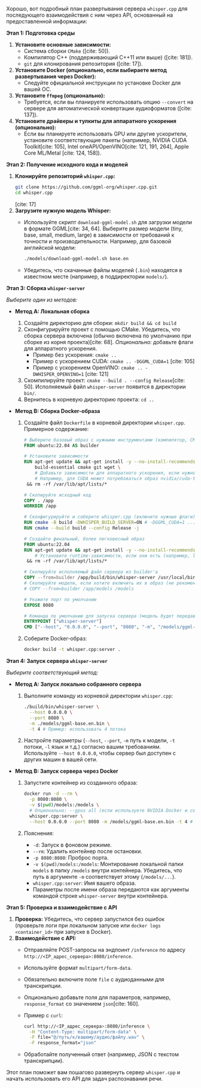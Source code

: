 Хорошо, вот подробный план развертывания сервера `whisper.cpp` для последующего взаимодействия с ним через API, основанный на предоставленной информации:

**Этап 1: Подготовка среды**

1.  **Установите основные зависимости:**
    * Система сборки `CMake` ([cite: 50]).
    * Компилятор C++ (поддерживающий C++11 или выше) ([cite: 181]).
    * `git` для клонирования репозитория ([cite: 17]).
2.  **Установите Docker (опционально, если выбираете метод развертывания через Docker):**
    * Следуйте официальной инструкции по установке Docker для вашей ОС.
3.  **Установите `ffmpeg` (опционально):**
    * Требуется, если вы планируете использовать опцию `--convert` на сервере для автоматической конвертации аудиоформатов ([cite: 137]).
4.  **Установите драйверы и тулкиты для аппаратного ускорения (опционально):**
    * Если вы планируете использовать GPU или другие ускорители, установите соответствующие пакеты (например, NVIDIA CUDA Toolkit[cite: 105], Intel oneAPI/OpenVINO[cite: 121, 191, 264], Apple Core ML/Metal [cite: 124, 158]).

**Этап 2: Получение исходного кода и моделей**

1.  **Клонируйте репозиторий `whisper.cpp`:**
    ```bash
    git clone https://github.com/ggml-org/whisper.cpp.git
    cd whisper.cpp 
    ```
    [cite: 17]
2.  **Загрузите нужную модель Whisper:**
    * Используйте скрипт `download-ggml-model.sh` для загрузки модели в формате GGML[cite: 34, 64]. Выберите размер модели (tiny, base, small, medium, large) в зависимости от требований к точности и производительности. Например, для базовой английской модели:
        ```bash
        ./models/download-ggml-model.sh base.en 
        ```
       
    * Убедитесь, что скачанные файлы моделей (`.bin`) находятся в известном месте (например, в поддиректории `models/`).

**Этап 3: Сборка `whisper-server`**

*Выберите один из методов:*

* **Метод A: Локальная сборка**
    1.  Создайте директорию для сборки: `mkdir build && cd build`
    2.  Сконфигурируйте проект с помощью CMake. Убедитесь, что сборка сервера включена (обычно включена по умолчанию при сборке из корня проекта)[cite: 68]. *Опционально:* добавьте флаги для аппаратного ускорения.
        * Пример без ускорения: `cmake ..`
        * Пример с ускорением CUDA: `cmake .. -DGGML_CUDA=1` [cite: 105]
        * Пример с ускорением OpenVINO: `cmake .. -DWHISPER_OPENVINO=1` [cite: 121]
    3.  Скомпилируйте проект: `cmake --build . --config Release`[cite: 50]. Исполняемый файл `whisper-server` появится в директории `bin/`.
    4.  Вернитесь в корневую директорию проекта: `cd ..`

* **Метод B: Сборка Docker-образа**
    1.  Создайте файл `Dockerfile` в корневой директории `whisper.cpp`. Примерное содержание:
        ```dockerfile
        # Выберите базовый образ с нужными инструментами (компилятор, CMake, git)
        FROM ubuntu:22.04 AS builder

        # Установите зависимости
        RUN apt-get update && apt-get install -y --no-install-recommends \
            build-essential cmake git wget \
            # Добавьте зависимости для аппаратного ускорения, если нужно (и если базовый образ их поддерживает)
            # Например, для CUDA может потребоваться образ nvidia/cuda-toolkit
         && rm -rf /var/lib/apt/lists/*

        # Скопируйте исходный код
        COPY . /app
        WORKDIR /app

        # Сконфигурируйте и соберите whisper.cpp (включите нужные флаги)
        RUN cmake -B build -DWHISPER_BUILD_SERVER=ON # -DGGML_CUDA=1 ...
        RUN cmake --build build --config Release -j

        # Создайте финальный, более легковесный образ
        FROM ubuntu:22.04
        RUN apt-get update && apt-get install -y --no-install-recommends ca-certificates \
            # Установите runtime-зависимости, если они есть (например, libsdl2 для stream/command, но не для server)
         && rm -rf /var/lib/apt/lists/*

        # Скопируйте исполняемый файл сервера из builder'а
        COPY --from=builder /app/build/bin/whisper-server /usr/local/bin/whisper-server
        # Скопируйте модели, если хотите включить их в образ (не рекомендуется для больших моделей)
        # COPY --from=builder /app/models /models

        # Укажите порт по умолчанию
        EXPOSE 8080

        # Команда по умолчанию для запуска сервера (модель будет передаваться при запуске контейнера)
        ENTRYPOINT ["whisper-server"]
        CMD ["--host", "0.0.0.0", "--port", "8080", "-m", "/models/ggml-base.en.bin"] # Пример CMD, лучше переопределить при запуске
        ```
    2.  Соберите Docker-образ:
        ```bash
        docker build -t whisper.cpp:server . 
        ```

**Этап 4: Запуск сервера `whisper-server`**

*Выберите соответствующий метод:*

* **Метод A: Запуск локально собранного сервера**
    1.  Выполните команду из корневой директории `whisper.cpp`:
        ```bash
        ./build/bin/whisper-server \
          --host 0.0.0.0 \
          --port 8080 \
          -m ./models/ggml-base.en.bin \
          -t 4 # Пример: использовать 4 потока 
        ```
       
    2.  Настройте параметры (`--host`, `--port`, `-m` путь к модели, `-t` потоки, `-l` язык и т.д.) согласно вашим требованиям. Используйте `--host 0.0.0.0`, чтобы сервер был доступен с других машин в вашей сети.

* **Метод B: Запуск сервера через Docker**
    1.  Запустите контейнер из созданного образа:
        ```bash
        docker run -d --rm \
          -p 8080:8080 \
          -v $(pwd)/models:/models \
          # Опционально: --gpus all (если используете NVIDIA Docker и собрали с CUDA)
          whisper.cpp:server \
          --host 0.0.0.0 --port 8080 -m /models/ggml-base.en.bin -t 4 # Передаем аргументы серверу 
        ```
       
    2.  Пояснения:
        * `-d`: Запуск в фоновом режиме.
        * `--rm`: Удалить контейнер после остановки.
        * `-p 8080:8080`: Проброс порта.
        * `-v $(pwd)/models:/models`: Монтирование локальной папки `models` в папку `/models` внутри контейнера. Убедитесь, что путь в аргументе `-m` соответствует этому (`/models/...`).
        * `whisper.cpp:server`: Имя вашего образа.
        * Параметры после имени образа передаются как аргументы командой строке `whisper-server` внутри контейнера.

**Этап 5: Проверка и взаимодействие с API**

1.  **Проверка:** Убедитесь, что сервер запустился без ошибок (проверьте логи при локальном запуске или `docker logs <container_id>` при запуске в Docker).
2.  **Взаимодействие с API:**
    * Отправляйте POST-запросы на эндпоинт `/inference` по адресу `http://<IP_адрес_сервера>:8080/inference`.
    * Используйте формат `multipart/form-data`.
    * Обязательно включите поле `file` с аудиоданными для транскрипции.
    * Опционально добавьте поля для параметров, например, `response_format` со значением `json`[cite: 160].
    * Пример с `curl`:
        ```bash
        curl http://<IP_адрес_сервера>:8080/inference \
          -H "Content-Type: multipart/form-data" \
          -F file="@/путь/к/вашему/аудио/файлу.wav" \
          -F response_format="json" 
        ```
       
    * Обработайте полученный ответ (например, JSON с текстом транскрипции).

Этот план поможет вам пошагово развернуть сервер `whisper.cpp` и начать использовать его API для задач распознавания речи.